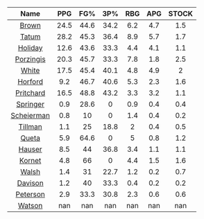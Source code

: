|                                     Name                                     |  PPG  |  FG%  |  3P%  |  RBG  |  APG  |  STOCK  |
|:----------------------------------------------------------------------------:|:-----:|:-----:|:-----:|:-----:|:-----:|:-------:|
|      [Brown](https://www.espn.com/nba/player/_/id/3917376/jaylen-brown)      | 24.5  | 44.6  | 34.2  |  6.2  |  4.7  |   1.5   |
|      [Tatum](https://www.espn.com/nba/player/_/id/4065648/jayson-tatum)      | 28.2  | 45.3  | 36.4  |  8.9  |  5.7  |   1.7   |
|      [Holiday](https://www.espn.com/nba/player/_/id/3995/jrue-holiday)       | 12.6  | 43.6  | 33.3  |  4.4  |  4.1  |   1.1   |
| [Porzingis](https://www.espn.com/nba/player/_/id/3102531/kristaps-porzingis) | 20.3  | 45.7  | 33.3  |  7.8  |  1.8  |   2.5   |
|     [White](https://www.espn.com/nba/player/_/id/3078576/derrick-white)      | 17.5  | 45.4  | 40.1  |  4.8  |  4.9  |    2    |
|       [Horford](https://www.espn.com/nba/player/_/id/3213/al-horford)        |  9.2  | 46.7  | 40.6  |  5.3  |  2.3  |   1.6   |
|  [Pritchard](https://www.espn.com/nba/player/_/id/4066354/payton-pritchard)  | 16.5  | 48.8  | 43.2  |  3.3  |  3.2  |   1.1   |
|   [Springer](https://www.espn.com/nba/player/_/id/4432164/jaden-springer)    |  0.9  | 28.6  |   0   |  0.9  |  0.4  |   0.4   |
| [Scheierman](https://www.espn.com/nba/player/_/id/4593841/baylor-scheierman) |  0.8  |  10   |   0   |  1.4  |  0.4  |   0.2   |
|    [Tillman](https://www.espn.com/nba/player/_/id/4277964/xavier-tillman)    |  1.1  |  25   | 18.8  |   2   |  0.4  |   0.5   |
|     [Queta](https://www.espn.com/nba/player/_/id/4397424/neemias-queta)      |  5.9  | 64.6  |   0   |   5   |  0.8  |   1.2   |
|      [Hauser](https://www.espn.com/nba/player/_/id/4065804/sam-hauser)       |  8.5  |  44   | 36.8  |  3.4  |  1.1  |   1.1   |
|      [Kornet](https://www.espn.com/nba/player/_/id/3064560/luke-kornet)      |  4.8  |  66   |   0   |  4.4  |  1.5  |   1.6   |
|      [Walsh](https://www.espn.com/nba/player/_/id/4683689/jordan-walsh)      |  1.4  |  31   | 22.7  |  1.2  |  0.2  |   0.7   |
|      [Davison](https://www.espn.com/nba/player/_/id/4576085/jd-davison)      |  1.2  |  40   | 33.3  |  0.4  |  0.2  |   0.2   |
|    [Peterson](https://www.espn.com/nba/player/_/id/4397689/drew-peterson)    |  2.9  | 33.3  | 30.8  |  2.3  |  0.6  |   0.6   |
|     [Watson](https://www.espn.com/nba/player/_/id/4431705/anton-watson)      |  nan  |  nan  |  nan  |  nan  |  nan  |   nan   |